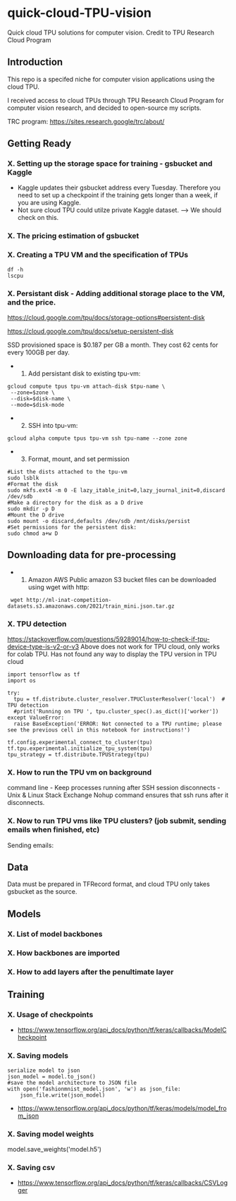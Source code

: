 # quick-cloud-TPU-vision
Quick cloud TPU solutions for computer vision. Credit to TPU Research Cloud Program

## Introduction 

This repo is a specifed niche for computer vision applications using the cloud TPU. 

I received access to cloud TPUs through TPU Research Cloud Program for computer vision research, and decided to open-source my scripts.

TRC program:
https://sites.research.google/trc/about/

## Getting Ready

### X. Setting up the storage space for training - gsbucket and Kaggle

- Kaggle updates their gsbucket address every Tuesday. Therefore you need to set up a checkpoint if the training gets longer than a week, if you are using Kaggle. 
- Not sure cloud TPU could utilze private Kaggle dataset. --> We should check on this.  
### X. The pricing estimation of gsbucket

### X. Creating a TPU VM and the specification of TPUs
```
df -h
lscpu
```

### X. Persistant disk - Adding additional storage place to the VM, and the price.
https://cloud.google.com/tpu/docs/storage-options#persistent-disk

https://cloud.google.com/tpu/docs/setup-persistent-disk

SSD provisioned space is $0.187 per GB a month. They cost 62 cents for every 100GB per day.

- 1. Add persistant disk to existing tpu-vm:
```
gcloud compute tpus tpu-vm attach-disk $tpu-name \
 --zone=$zone \
 --disk=$disk-name \
 --mode=$disk-mode

```
- 2. SSH into tpu-vm:
```
gcloud alpha compute tpus tpu-vm ssh tpu-name --zone zone
```
- 3. Format, mount, and set permission
```
#List the dists attached to the tpu-vm
sudo lsblk
#Format the disk
sudo mkfs.ext4 -m 0 -E lazy_itable_init=0,lazy_journal_init=0,discard /dev/sdb
#Make a directory for the disk as a D drive
sudo mkdir -p D
#Mount the D drive
sudo mount -o discard,defaults /dev/sdb /mnt/disks/persist
#Set permissions for the persistent disk:
sudo chmod a+w D

```
## Downloading data for pre-processing
- 1. Amazon AWS
Public amazon S3 bucket files can be downloaded using wget with http:
```
 wget http://ml-inat-competition-datasets.s3.amazonaws.com/2021/train_mini.json.tar.gz
```




### X. TPU detection
https://stackoverflow.com/questions/59289014/how-to-check-if-tpu-device-type-is-v2-or-v3
Above does not work for TPU cloud, only works for colab TPU. Has not found any way to display the TPU version in TPU cloud
```
import tensorflow as tf
import os

try:
  tpu = tf.distribute.cluster_resolver.TPUClusterResolver('local')  # TPU detection
  #print('Running on TPU ', tpu.cluster_spec().as_dict()['worker'])
except ValueError:
  raise BaseException('ERROR: Not connected to a TPU runtime; please see the previous cell in this notebook for instructions!')

tf.config.experimental_connect_to_cluster(tpu)
tf.tpu.experimental.initialize_tpu_system(tpu)
tpu_strategy = tf.distribute.TPUStrategy(tpu)
```
### X. How to run the TPU vm on background

command line - Keep processes running after SSH session disconnects - Unix & Linux Stack Exchange
Nohup command ensures that ssh runs after it disconnects.

### X. Now to run TPU vms like TPU clusters? (job submit, sending emails when finished, etc)
Sending emails: 
## Data
Data must be prepared in TFRecord format, and cloud TPU only takes gsbucket as the source. 

## Models

### X. List of model backbones

### X. How backbones are imported 

### X. How to add layers after the penultimate layer

## Training

### X. Usage of checkpoints
- https://www.tensorflow.org/api_docs/python/tf/keras/callbacks/ModelCheckpoint
### X. Saving models
```
serialize model to json
json_model = model.to_json()
#save the model architecture to JSON file
with open('fashionmnist_model.json', 'w') as json_file:
    json_file.write(json_model)
```
    
- https://www.tensorflow.org/api_docs/python/tf/keras/models/model_from_json
### X. Saving model weights
model.save_weights('model.h5')

### X. Saving csv
- https://www.tensorflow.org/api_docs/python/tf/keras/callbacks/CSVLogger

